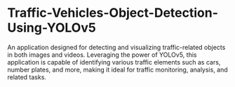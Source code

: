 # Traffic-Vehicles-Object-Detection-Using-YOLOv5
An application designed for detecting and visualizing traffic-related objects in both images and videos. Leveraging the power of YOLOv5, this application is capable of identifying various traffic elements such as cars, number plates, and more, making it ideal for traffic monitoring, analysis, and related tasks.
